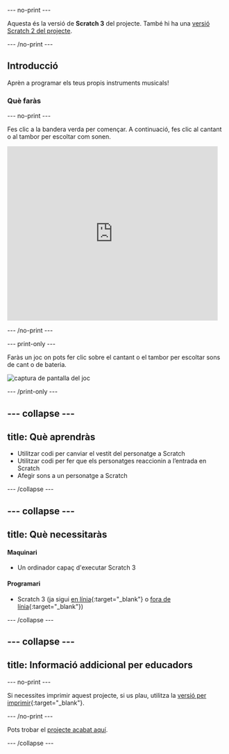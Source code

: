 --- no-print ---

Aquesta és la versió de **Scratch 3** del projecte. També hi ha una [versió Scratch 2 del projecte](https://projects.raspberrypi.org/ca-ES/projects/rock-band-scratch2).

--- /no-print ---

## Introducció

Aprèn a programar els teus propis instruments musicals!

### Què faràs

--- no-print ---

Fes clic a la bandera verda per començar. A continuació, fes clic al cantant o al tambor per escoltar com sonen.

<div class="scratch-preview">
  <iframe allowtransparency="true" width="485" height="402" src="https://scratch.mit.edu/projects/embed/276872220/?autostart=false" frameborder="0" scrolling="no"></iframe>
</div>

--- /no-print ---

--- print-only ---

Faràs un joc on pots fer clic sobre el cantant o el tambor per escoltar sons de cant o de bateria.

![captura de pantalla del joc](images/demo.png)

--- /print-only ---

--- collapse ---
---
title: Què aprendràs
---

+ Utilitzar codi per canviar el vestit del personatge a Scratch
+ Utilitzar codi per fer que els personatges reaccionin a l’entrada en Scratch
+ Afegir sons a un personatge a Scratch

--- /collapse ---

--- collapse ---
---
title: Què necessitaràs
---

#### Maquinari

+ Un ordinador capaç d'executar Scratch 3

#### Programari

+ Scratch 3 (ja sigui [en línia](https://rpf.io/scratchon){:target="_blank"} o [fora de línia](https://rpf.io/scratchoff){:target="_blank"})

--- /collapse ---

--- collapse ---
---
title: Informació addicional per educadors
---

--- no-print ---

Si necessites imprimir aquest projecte, si us plau, utilitza la [versió per imprimir](https://projects.raspberrypi.org/ca-ES/projects/rock-band/print){:target="_blank"}.

--- /no-print ---

Pots trobar el [projecte acabat aquí](https://rpf.io/p/ca-ES/rock-band-get).

--- /collapse ---